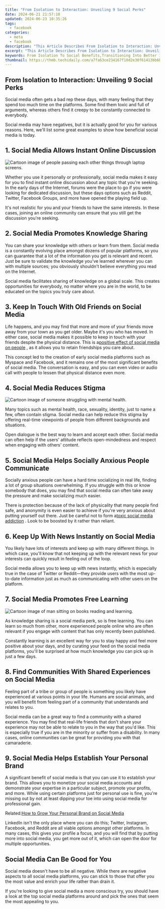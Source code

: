 ```yaml
---
title: "From Isolation to Interaction: Unveiling 9 Social Perks"
date: 2024-06-21 21:57:10
updated: 2024-06-23 10:35:26
tags:
  - facebook
categories:
  - meta
  - facebook
description: "This Article Describes From Isolation to Interaction: Unveiling 9 Social Perks"
excerpt: "This Article Describes From Isolation to Interaction: Unveiling 9 Social Perks"
keywords: From Isolation To Social Benefits,Transitioning Into Better Interactions,Nine Key Social Advantages,Overcoming Solitude's Challenges,Embracing Group Dynamics Perks,Shifting Towards Positive Sociability,Unveiling Social Connection Boosts
thumbnail: https://thmb.techidaily.com/a7fa63ce234167f10d2e30f61413bb6b349d751281a956fa095e6d4da5fc3673.jpg
---
```


## From Isolation to Interaction: Unveiling 9 Social Perks

 Social media often gets a bad rep these days, with many feeling that they spend too much time on the platforms. Some find them toxic and full of arguments, whereas others find it creepy to be constantly connected to everybody.

 Social media may have negatives, but it is actually good for you for various reasons. Here, we'll list some great examples to show how beneficial social media is today.

## 1\. Social Media Allows Instant Online Discussion

![Cartoon image of people passing each other things through laptop screens.](https://static1.makeuseofimages.com/wordpress/wp-content/uploads/2022/02/instant-online-discussion.jpg)

 Whether you use it personally or professionally, social media makes it easy for you to find instant online discussion about any topic that you're seeking. In the early days of the Internet, forums were the place to go if you were looking for dedicated discussion, but these days options such as Reddit, Twitter, Facebook Groups, and more have opened the playing field up.

 It's not realistic for you and your friends to have the same interests. In these cases, joining an online community can ensure that you still get the discussion you're seeking.

## 2\. Social Media Promotes Knowledge Sharing

 You can share your knowledge with others or learn from them. Social media is a constantly evolving place amongst dozens of popular platforms, so you can guarantee that a lot of the information you get is relevant and recent. Just be sure to validate the knowledge you've learned wherever you can with multiple sources; you obviously shouldn't believe everything you read on the Internet.

 Social media facilitates sharing of knowledge on a global scale. This creates opportunities for everybody, no matter where you are in the world, to be educated on the topics you truly care about.

## 3\. Keep In Touch With Old Friends on Social Media

 Life happens, and you may find that more and more of your friends move away from your town as you get older. Maybe it's you who has moved. In either case, social media makes it possible to keep in touch with your friends despite the physical distance. This is a[positive effect of social media on people](http://www.makeuseof.com/tag/positive-impact-social-networking-sites-society-opinion/) , as it allows you to retain friendships you care about.

 This concept led to the creation of early social media platforms such as Myspace and Facebook, and it remains one of the most significant benefits of social media. The conversation is easy, and you can even video or audio call with people to lessen that physical distance even more.

## 4\. Social Media Reduces Stigma

![Cartoon image of someone struggling with mental health.](https://static1.makeuseofimages.com/wordpress/wp-content/uploads/2022/02/reduces-mental-health-stigma.jpg)

 Many topics such as mental health, race, sexuality, identity, just to name a few, often contain stigma. Social media can help reduce this stigma by offering real-time viewpoints of people from different backgrounds and situations.

 Open dialogue is the best way to learn and accept each other. Social media can often help if the users' attitude reflects open-mindedness and respect when engaging with others' content.

## 5\. Social Media Helps Socially Anxious People Communicate

 Socially anxious people can have a hard time socializing in real life, finding a lot of group situations overwhelming. If you struggle with this or know somebody that does, you may find that social media can often take away the pressure and make socializing much easier.

 There is protection because of the lack of physicality that many people find safe, and anonymity is even easier to achieve if you're very anxious about putting yourself out there. Just be careful not to form a[toxic social media addiction](https://www.makeuseof.com/warning-signs-social-media-addiction/) . Look to be boosted by it rather than reliant.

## 6\. Keep Up With News Instantly on Social Media

 You likely have lots of interests and keep up with many different things. In which case, you'll know that not keeping up with the relevant news for your interests can quickly result in feeling out of the loop.

 Social media allows you to keep up with news instantly, which is especially true in the case of Twitter or Reddit—they provide users with the most up-to-date information just as much as communicating with other users on the platform.

## 7\. Social Media Promotes Free Learning

![Cartoon image of man sitting on books reading and learning.](https://static1.makeuseofimages.com/wordpress/wp-content/uploads/2022/02/learning-from-books.jpg)

 As knowledge sharing is a social media perk, so is free learning. You can learn so much from other, more experienced people online who are often relevant if you engage with content that has only recently been published.

 Constantly learning is an excellent way for you to stay happy and feel more positive about your days, and by curating your feed on the social media platforms, you'll be surprised at how much knowledge you can pick up in just a few days.

## 8\. Find Communities With Shared Experiences on Social Media

 Feeling part of a tribe or group of people is something you likely have experienced at various points in your life. Humans are social animals, and you will benefit from feeling part of a community that understands and relates to you.

 Social media can be a great way to find a community with a shared experience. You may find that real-life friends that don't share your experience may not be able to relate to you in the way that you'd like. This is especially true if you are in the minority or suffer from a disability. In many cases, online communities can be great for providing you with that camaraderie.

## 9\. Social Media Helps Establish Your Personal Brand

 A significant benefit of social media is that you can use it to establish your brand. This allows you to monetize your social media accounts and demonstrate your expertise in a particular subject, promote your profits, and more. While using certain platforms just for personal use is fine, you're missing out by not at least dipping your toe into using social media for professional gain.

 Related:[How to Grow Your Personal Brand on Social Media](https://www.makeuseof.com/tag/minimalist-guide-personal-branding-social-media/)

 LinkedIn isn't the only place where you can do this; Twitter, Instagram, Facebook, and Reddit are all viable options amongst other platforms. In many cases, this gives your profile a focus, and you will find that by putting more into social media, you get more out of it, which can open the door for multiple opportunities.

## Social Media Can Be Good for You

 Social media doesn't have to be all negative. While there are negative aspects to all social media platforms, you can stick to those that offer you the most value and enrich your life rather than drain it.

 If you're looking to give social media a more conscious try, you should have a look at the top social media platforms around and pick the ones that seem the most appealing to you.


<ins class="adsbygoogle"
     style="display:block"
     data-ad-format="autorelaxed"
     data-ad-client="ca-pub-7571918770474297"
     data-ad-slot="1223367746"></ins>



<ins class="adsbygoogle"
     style="display:block"
     data-ad-client="ca-pub-7571918770474297"
     data-ad-slot="8358498916"
     data-ad-format="auto"
     data-full-width-responsive="true"></ins>

